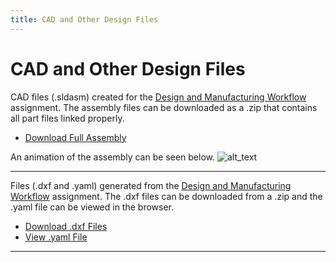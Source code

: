 ```yaml
---
title: CAD and Other Design Files
---
```



# CAD and Other Design Files


CAD files (.sldasm) created for the [Design and Manufacturing Workflow](https://nbviewer.jupyter.org/url/arnoldjames98.github.io/designManufacturing.ipynb) assignment. The assembly files can be downloaded as a .zip that contains all part files linked properly.

*  [Download Full Assembly](https://github.com/arnoldjames98/arnoldjames98.github.io/blob/main/other/singleLegAssemb.zip?raw=true)

An animation of the assembly can be seen below.
![alt_text](images/foldableAnimation_Trim.gif)

---


Files (.dxf and .yaml) generated from the [Design and Manufacturing Workflow](https://nbviewer.jupyter.org/url/arnoldjames98.github.io/designManufacturing.ipynb) assignment. The .dxf files can be downloaded from a .zip and the .yaml file can be viewed in the browser.

*  [Download .dxf Files](https://github.com/arnoldjames98/arnoldjames98.github.io/blob/main/other/dxf_Files.zip?raw=true)
*  [View .yaml File](https://raw.githubusercontent.com/arnoldjames98/arnoldjames98.github.io/main/manufacturing/singleLegDrawing%20-%20Sheet1_Drawing%20View1.yaml)


---
